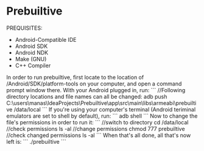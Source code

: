 # Prebuiltive

PREQUISITES:
<ul>
<li>Android-Compatible IDE</li>
<li>Android SDK</li>
<li>Android NDK</li>
<li>Make (GNU)</li>
<li>C++ Compiler</li>
</ul>
In order to run prebuiltive, first locate to the location of /Android/SDK/platform-tools on your computer, and open a command prompt window there. With your Android plugged in, run:
```
//Following directory locations and file names can all be changed:
adb push C:\users\manas\IdeaProjects\Prebuiltive\app\src\main\libs\armeabi\prebuiltive /data/local
```
If you're using your computer's terminal (Android teriminal emulators are set to shell by default), run:
```
adb shell
```
Now to change the file's permissions in order to run it:
```
//switch to directory
cd /data/local
//check permissions
ls -al
//change permissions
chmod 777 prebuiltive
//check changed permissions
ls -al
```
When that's all done, all that's now left is:
```
./prebuiltive
```
